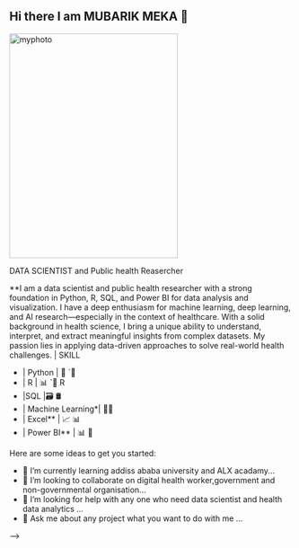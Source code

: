 ## Hi there I am MUBARIK MEKA 👋

<img width="300" height="400" alt="myphoto" src="https://github.com/user-attachments/assets/b7e0649b-4d87-4af1-b0b7-773d548d6e85" />





DATA SCIENTIST and Public health Reasercher


**I am a data scientist and public health researcher with a strong foundation in Python, R, SQL, and Power BI for data analysis and visualization. I have a deep enthusiasm for machine learning, deep learning, and AI research—especially in the context of healthcare. With a solid background in  health science, I bring a unique ability to understand, interpret, and extract meaningful insights from complex datasets. My passion lies in applying data-driven approaches to solve real-world health challenges.
| SKILL               

- | Python   | 🐍 `🐍
- | R        | 📊 `📐 R
- |SQL      |🗃️ 🛢️
- | Machine Learning*| 🤖🧠
- | Excel**         | 📈 📊
- | Power BI**      | 📊 🔶   


Here are some ideas to get you started:

- 🌱 I’m currently learning addiss ababa university and ALX acadamy...
- 👯 I’m looking to collaborate on digital health worker,government and non-governmental organisation...
- 🤔 I’m looking for help with any one who need data scientist and health data analytics ...
- 💬 Ask me about any project what you want to do with me ...

-->
